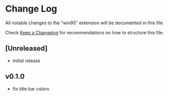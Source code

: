 # Change Log

All notable changes to the "win95" extension will be documented in this file.

Check [Keep a Changelog](http://keepachangelog.com/) for recommendations on how to structure this file.

## [Unreleased]

- Initial release

## v0.1.0
- fix title bar colors